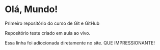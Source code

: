 # Olá, Mundo!
 Primeiro repositório do curso de Git e GitHub

 Repositório teste criado em aula ao vivo.

Essa linha foi adiocionada diretamente no site. QUE IMPRESSIONANTE!
